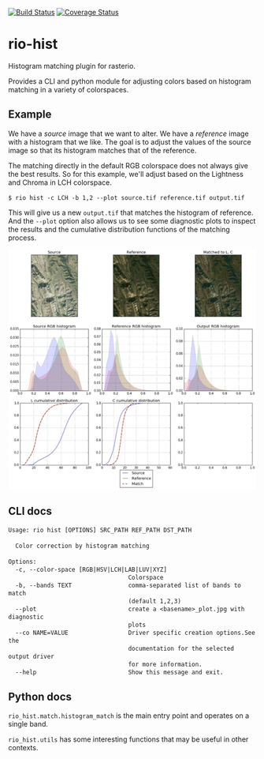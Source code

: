 [![Build Status](https://travis-ci.org/mapbox/rio-hist.svg?branch=master)](https://travis-ci.org/mapbox/rio-color)
[![Coverage Status](https://coveralls.io/repos/github/mapbox/rio-hist/badge.svg?branch=master)](https://coveralls.io/github/mapbox/rio-hist?branch=master)

# rio-hist

Histogram matching plugin for rasterio.

Provides a CLI and python module for adjusting colors based on histogram matching in a variety of colorspaces.

## Example

We have a *source* image that we want to alter.
We have a *reference* image with a histogram that we like.
The goal is to adjust the values of the source image so that its histogram matches that of the reference.

The matching directly in the default RGB colorspace does not always give the best results. So for this example, we'll adjust based on the Lightness and Chroma in LCH colorspace.

```
$ rio hist -c LCH -b 1,2 --plot source.tif reference.tif output.tif
```

This will give us a new `output.tif` that matches the histogram of reference. And the `--plot` option
also allows us to see some diagnostic plots to inspect the results and the cumulative distribution functions of the matching process.

<img src="docs/example_plot.jpg">


## CLI docs

```
Usage: rio hist [OPTIONS] SRC_PATH REF_PATH DST_PATH

  Color correction by histogram matching

Options:
  -c, --color-space [RGB|HSV|LCH|LAB|LUV|XYZ]
                                  Colorspace
  -b, --bands TEXT                comma-separated list of bands to match
                                  (default 1,2,3)
  --plot                          create a <basename>_plot.jpg with diagnostic
                                  plots
  --co NAME=VALUE                 Driver specific creation options.See the
                                  documentation for the selected output driver
                                  for more information.
  --help                          Show this message and exit.
```

## Python docs

`rio_hist.match.histogram_match` is the main entry point and operates on a single band.

`rio_hist.utils` has some interesting functions that may be useful in other contexts.


